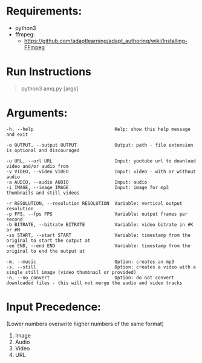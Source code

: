 # Requirements:
- python3
- ffmpeg:
    - https://github.com/adaptlearning/adapt_authoring/wiki/Installing-FFmpeg

# Run Instructions
> python3 amq.py [args]

# Arguments:
    -h, --help                              Help: show this help message and exit
    
    -o OUTPUT, --output OUTPUT              Output: path - file extension is optional and discouraged
    
    -u URL, --url URL                       Input: youtube url to download video and/or audio from
    -v VIDEO, --video VIDEO                 Input: video - with or without audio
    -a AUDIO, --audio AUDIO                 Input: audio
    -i IMAGE, --image IMAGE                 Input: image for mp3 thumbnails and still videos
    
    -r RESOLUTION, --resolution RESOLUTION  Variable: vertical output resolution
    -p FPS, --fps FPS                       Variable: output frames per second
    -b BITRATE, --bitrate BITRATE           Variable: video bitrate in #K or #M
    -ss START, --start START                Variable: timestamp from the original to start the output at
    -ee END, --end END                      Variable: timestamp from the original to end the output at
    
    -m, --music                             Option: creates an mp3
    -s, --still                             Option: creates a video with a single still image (video thumbnail or provided)
    -n, --no_convert                        Option: do not convert downloaded files - this will not merge the audio and video tracks


# Input Precedence: 
(Lower numbers overwrite higher numbers of the same format)
1. Image
2. Audio
3. Video
4. URL
